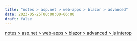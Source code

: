 ```yaml
---
title: "notes > asp.net > web-apps > blazor > advanced"
date: 2023-05-25T00:00:00-06:00
draft: false
---
```


[notes > asp.net > web-apps > blazor > advanced > js interop](js-interop.md)  
